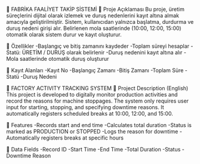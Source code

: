 📘 FABRİKA FAALİYET TAKİP SİSTEMİ 📌 Proje Açıklaması Bu proje, üretim süreçlerini dijital olarak izlemek ve duruş nedenlerini kayıt altına almak amacıyla geliştirilmiştir. Sistem, kullanıcıdan yalnızca başlatma, durdurma ve duruş nedeni girişi alır. Belirlenen mola saatlerinde (10:00, 12:00, 15:00) otomatik olarak sistem durur ve kayıt oluşturur.

🔧 Özellikler -Başlangıç ve bitiş zamanını kaydeder -Toplam süreyi hesaplar -Statü: ÜRETİM / DURUŞ olarak belirlenir -Duruş nedenini kayıt altına alır -Mola saatlerinde otomatik duruş oluşturur

🧱 Kayıt Alanları -Kayıt No -Başlangıç Zamanı -Bitiş Zamanı -Toplam Süre -Statü -Duruş Nedeni

📘 FACTORY ACTIVITY TRACKING SYSTEM 📌 Project Description (English) This project is developed to digitally monitor production activities and record the reasons for machine stoppages. The system only requires user input for starting, stopping, and specifying downtime reasons. It automatically registers scheduled breaks at 10:00, 12:00, and 15:00.

🔧 Features -Records start and end time -Calculates total duration -Status is marked as PRODUCTION or STOPPED -Logs the reason for downtime -Automatically registers breaks at specific hours

🧱 Data Fields -Record ID -Start Time -End Time -Total Duration -Status -Downtime Reason
